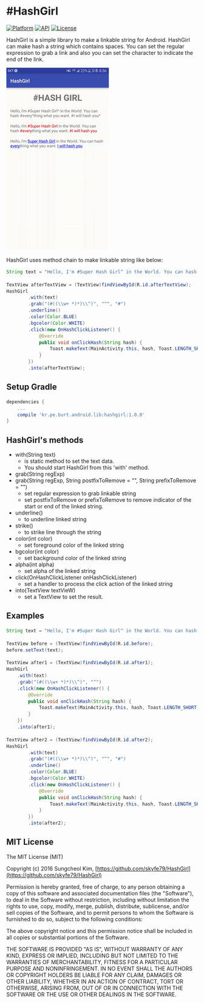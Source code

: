 # #HashGirl

[![Platform](https://img.shields.io/badge/platform-android-green.svg)](http://developer.android.com/index.html)
[![API](https://img.shields.io/badge/API-7%2B-brightgreen.svg?style=flat)](https://android-arsenal.com/api?level=7)
[![License](https://img.shields.io/badge/License-MIT-blue.svg?style=flat)](http://opensource.org/licenses/MIT)

HashGirl is a simple library to make a linkable string for Android. HashGirl can make hash a string which contains spaces. You can set the regular expression to grab a link and also you can set the character to indicate the end of the link.

![](art/hashgirl.gif)

HashGirl uses method chain to make linkable string like below:

```java
String text = "Hello, I'm #Super Hash Girl^ in the World. You can hash #every^thing what you want. #I will hash you^";

TextView afterTextView = (TextView)findViewById(R.id.afterTextView);
HashGirl
        .with(text)
        .grab("(#((\\w+ *)*)\\^)", "^", "#")
        .underline()
        .color(Color.BLUE)
        .bgcolor(Color.WHITE)
        .click(new OnHashClickListener() {
            @Override
            public void onClickHash(String hash) {
                Toast.makeText(MainActivity.this, hash, Toast.LENGTH_SHORT).show();
            }
        })
        .into(afterTextView);
```

## Setup Gradle

```gradle
dependencies {
    ...
    compile 'kr.pe.burt.android.lib:hashgirl:1.0.0'
}
```

## HashGirl's methods

* with(String text)
	* is static method to set the text data.
	* You should start HashGirl from this 'with' method.
* grab(String regExp)
* grab(String regExp, String postfixToRemove = "", String prefixToRemove = "")
	* set regular expression to grab linkable string
	* set postfixToRemove or prefixToRemove to remove indicator of the start or end of the linked string.
* underline()
	* to underline linked string
* strike()
	* to strike line through the string   
* color(int color)
	* set foreground color of the linked string
* bgcolor(int color)
	* set background color of the linked string
* alpha(int alpha)
	* set alpha of the linked string
* click(OnHashClickListener onHashClickListener)
	* set a handler to process the click action of the linked string
* into(TextView textVieW)
	* set a TextView to set the result.   

## Examples

```java
String text = "Hello, I'm #Super Hash Girl^ in the World. You can hash #every^thing what you want. #I will hash you^";

TextView before = (TextView)findViewById(R.id.before);
before.setText(text);

TextView after1 = (TextView)findViewById(R.id.after1);
HashGirl
    .with(text)
    .grab("(#((\\w+ *)*)\\^)", "^")
    .click(new OnHashClickListener() {
        @Override
        public void onClickHash(String hash) {
            Toast.makeText(MainActivity.this, hash, Toast.LENGTH_SHORT).show();
        }
    })
    .into(after1);

TextView after2 = (TextView)findViewById(R.id.after2);
HashGirl
        .with(text)
        .grab("(#((\\w+ *)*)\\^)", "^", "#")
        .underline()
        .color(Color.BLUE)
        .bgcolor(Color.WHITE)
        .click(new OnHashClickListener() {
            @Override
            public void onClickHash(String hash) {
                Toast.makeText(MainActivity.this, hash, Toast.LENGTH_SHORT).show();
            }
        })
        .into(after2);
```

## MIT License

The MIT License (MIT)

Copyright (c) 2016 Sungcheol Kim, [https://github.com/skyfe79/HashGirl](https://github.com/skyfe79/HashGirl)

Permission is hereby granted, free of charge, to any person obtaining a copy
of this software and associated documentation files (the "Software"), to deal
in the Software without restriction, including without limitation the rights
to use, copy, modify, merge, publish, distribute, sublicense, and/or sell
copies of the Software, and to permit persons to whom the Software is
furnished to do so, subject to the following conditions:

The above copyright notice and this permission notice shall be included in all
copies or substantial portions of the Software.

THE SOFTWARE IS PROVIDED "AS IS", WITHOUT WARRANTY OF ANY KIND, EXPRESS OR
IMPLIED, INCLUDING BUT NOT LIMITED TO THE WARRANTIES OF MERCHANTABILITY,
FITNESS FOR A PARTICULAR PURPOSE AND NONINFRINGEMENT. IN NO EVENT SHALL THE
AUTHORS OR COPYRIGHT HOLDERS BE LIABLE FOR ANY CLAIM, DAMAGES OR OTHER
LIABILITY, WHETHER IN AN ACTION OF CONTRACT, TORT OR OTHERWISE, ARISING FROM,
OUT OF OR IN CONNECTION WITH THE SOFTWARE OR THE USE OR OTHER DEALINGS IN THE
SOFTWARE.
